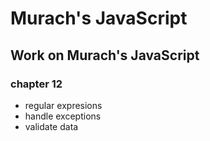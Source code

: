 # Murach's JavaScript
## Work on Murach's JavaScript

### chapter 12 
- regular expresions
- handle exceptions
- validate data
